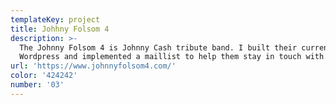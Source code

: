 ```yaml
---
templateKey: project
title: Johhny Folsom 4
description: >-
  The Johnny Folsom 4 is Johnny Cash tribute band. I built their current site in
  Wordpress and implemented a maillist to help them stay in touch with fans. 
url: 'https://www.johnnyfolsom4.com/'
color: '424242'
number: '03'
---
```


